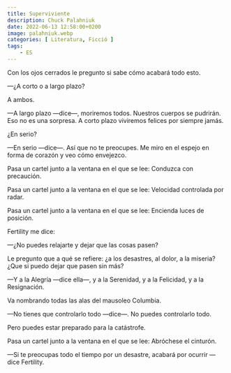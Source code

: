 ```yaml
---
title: Superviviente
description: Chuck Palahniuk
date: 2022-06-13 12:58:00+0200
image: palahniuk.webp
categories: [ Literatura, Ficció ]
tags:
    - ES
---
```


Con los ojos cerrados le pregunto si sabe cómo acabará todo esto.

—¿A corto o a largo plazo?

A ambos.

—A largo plazo —dice—, moriremos todos. Nuestros cuerpos se pudrirán. Eso no es una sorpresa. A corto plazo viviremos felices por siempre jamás.

¿En serio?

—En serio —dice—. Así que no te preocupes. Me miro en el espejo en forma de corazón y veo cómo envejezco.

Pasa un cartel junto a la ventana en el que se lee: Conduzca con precaución.

Pasa un cartel junto a la ventana en el que se lee: Velocidad controlada por radar.

Pasa un cartel junto a la ventana en el que se lee: Encienda luces de posición.

Fertility me dice:

—¿No puedes relajarte y dejar que las cosas pasen?

Le pregunto que a qué se refiere: ¿a los desastres, al dolor, a la miseria? ¿Que si puedo dejar que pasen sin más?

—Y a la Alegría —dice ella—, y a la Serenidad, y a la Felicidad, y a la Resignación.

Va nombrando todas las alas del mausoleo Columbia.

—No tienes que controlarlo todo —dice—. No puedes controlarlo todo.

Pero puedes estar preparado para la catástrofe.

Pasa un cartel junto a la ventana en el que se lee: Abróchese el cinturón.

—Si te preocupas todo el tiempo por un desastre, acabará por ocurrir —dice Fertility.

